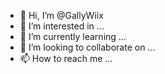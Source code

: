 - 👋 Hi, I’m @GallyWiix
- 👀 I’m interested in ...
- 🌱 I’m currently learning ...
- 💞️ I’m looking to collaborate on ...
- 📫 How to reach me ...



